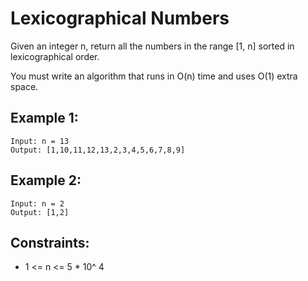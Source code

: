 # Lexicographical Numbers

Given an integer n, return all the numbers in the range [1, n] sorted in lexicographical order.

You must write an algorithm that runs in O(n) time and uses O(1) extra space.

## Example 1:

```
Input: n = 13
Output: [1,10,11,12,13,2,3,4,5,6,7,8,9]
```

## Example 2:

```
Input: n = 2
Output: [1,2]
```

## Constraints:

- 1 <= n <= 5 \* 10^ 4

